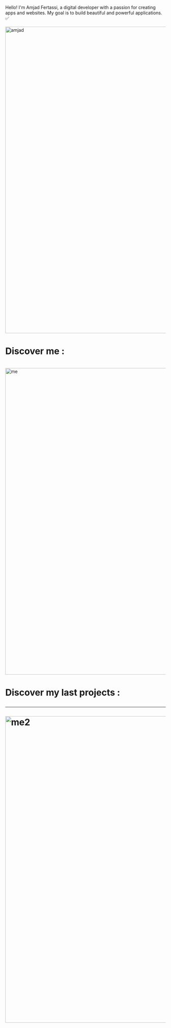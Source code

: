 Hello! I'm Amjad Fertassi, a digital developer with a passion for creating apps and websites. My goal is to build beautiful and powerful applications. ✅
<br><br>
<img width="959" alt="amjad" src="https://github.com/user-attachments/assets/2495db68-55c1-4f91-ac68-cd5822442bee">
<br>
<h1>Discover me :</h1>
<br>

<img width="959" alt="me" src="https://github.com/user-attachments/assets/f22fc7cc-93ed-499d-a301-ce842bacec36">
<br>
<h1> Discover my last projects : 
<br>
  <hr>
<img width="959" alt="me2" src="https://github.com/user-attachments/assets/a6ecd355-eab2-46d1-ae88-2e4c3429a1bc">

